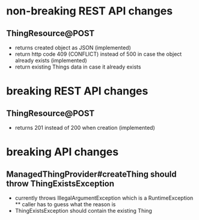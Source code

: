 # non-breaking REST API changes

## ThingResource@POST
* returns created object as JSON (implemented)
* return http code 409 (CONFLICT) instead of 500 in case the object already exists (implemented)
* return existing Things data in case it already exists


# breaking REST API changes

## ThingResource@POST
* returns 201 instead of 200 when creation (implemented)


# breaking API changes

## ManagedThingProvider#createThing should throw ThingExistsException
* currently throws IllegalArgumentException which is a RuntimeException
** caller has to guess what the reason is
* ThingExistsException should contain the existing Thing